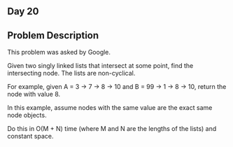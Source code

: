 ## Day 20
  
Problem Description
---
  
This problem was asked by Google.
  
Given two singly linked lists that intersect at some point, find the intersecting node. The lists are non-cyclical.
  
For example, given A = 3 -> 7 -> 8 -> 10 and B = 99 -> 1 -> 8 -> 10, return the node with value 8.
  
In this example, assume nodes with the same value are the exact same node objects.
  
Do this in O(M + N) time (where M and N are the lengths of the lists) and constant space.
